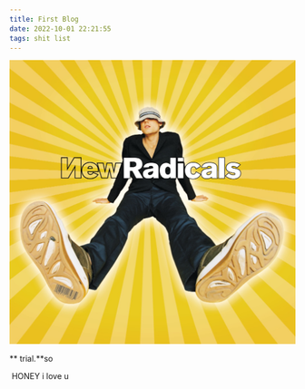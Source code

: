 ```yaml
---
title: First Blog
date: 2022-10-01 22:21:55
tags: shit list
---
```


![](blog”/1400x1400bb.jpg)

**																		trial.**so

​               HONEY i love u
